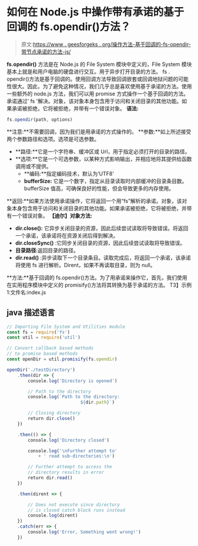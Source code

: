 # 如何在 Node.js 中操作带有承诺的基于回调的 fs.opendir()方法？

> 原文:[https://www . geesforgeks . org/操作方法-基于回调的-fs-opendir-带节点承诺的方法-js/](https://www.geeksforgeeks.org/how-to-operate-callback-based-fs-opendir-method-with-promises-in-node-js/)

**fs.opendir()** 方法是在 Node.js 的 File System 模块中定义的，File System 模块基本上就是和用户电脑的硬盘进行交互。用于异步打开目录的方法。
fs . opendir()方法是基于回调的。使用回调方法导致回调嵌套或回调地狱问题的可能性很大。因此，为了避免这种情况，我们几乎总是喜欢使用基于承诺的方法。使用一些额外的 node.js 方法，我们可以用 promise 方式操作一个基于回调的方法。承诺通过' fs '解决。对象，该对象本身包含用于访问和关闭目录的其他功能。如果承诺被拒绝，它将被拒绝，并带有一个错误对象。
**语法:**

```js
fs.opendir(path, options)
```

**注意:**不需要回调，因为我们是用承诺的方式操作的。
**参数:**如上所述接受两个参数路径和选项。选项是可选参数。

*   **路径:**它是一个字符串、缓冲区或 Url，用于指定必须打开的目录的路径。
*   **选项:**它是一个可选参数，以某种方式影响输出，并相应地将其提供给函数调用或不提供。
    *   **编码:**指定编码技术，默认为‘UTF8’
    *   **bufferSize:** 它是一个数字，指定从目录读取时内部缓冲的目录条目数。bufferSize 值高，可确保良好的性能，但会导致更多的内存使用。

**返回:**如果方法使用承诺操作，它将返回一个用“fs”解析的承诺。对象，该对象本身包含用于访问和关闭目录的其他功能。如果承诺被拒绝，它将被拒绝，并带有一个错误对象。
**【迪尔】对象方法:**

*   **dir.close():** 它异步关闭目录的资源，因此后续尝试读取将导致错误。将返回一个承诺，该承诺将在资源关闭后得到解决。
*   **dir.closeSync()** :它同步关闭目录的资源，因此后续尝试读取将导致错误。
*   **目录路径**:返回目录的路径。
*   **dir.read()** :异步读取下一个目录条目。读取完成后，将返回一个承诺，该承诺将使用 fs 进行解析。Dirent，如果不再读取目录，则为 null。

**方法:**基于回调的 fs.opendir()方法。为了用承诺来操作它，首先，我们使用在实用程序模块中定义的 promisify()方法将其转换为基于承诺的方法。
T3】示例 1:文件名:index.js

## java 描述语言

```js
// Importing File System and Utilities module
const fs = require('fs')
const util = require('util')

// Convert callback based methods
// to promise based methods
const openDir = util.promisify(fs.opendir)

openDir('./testDirectory')
    .then(dir => {
        console.log('Directory is opened')

        // Path to the directory
        console.log(`Path to the directory:
                            ${dir.path}`)

        // Closing directory
        return dir.close()
    })

    .then(() => {
        console.log('Directory closed')

        console.log('\nFurther attempt to'
            + ' read sub-directories:\n')

        // Further attempt to access the
        // directory results in error
        return dir.read()
    })

    .then(dirent => {

        // Does not execute since directory
        // is closed catch block runs instead
        console.log(dirent)
    })
    .catch(err => {
        console.log('Error, Something went wrong!')
    })
```
